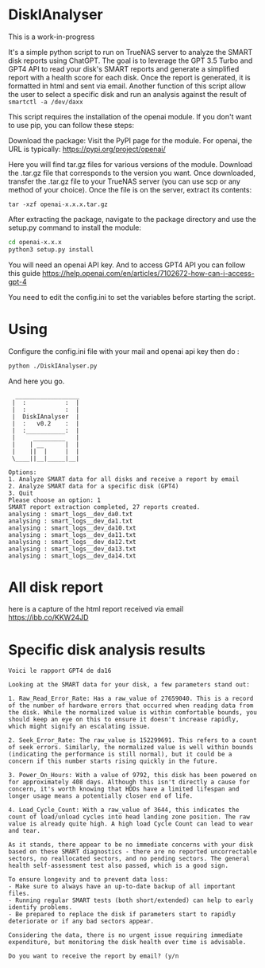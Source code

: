 # DiskIAnalyser

This is a work-in-progress

It's a simple python script to run on TrueNAS server to analyze the SMART disk reports using ChatGPT.
The goal is to leverage the GPT 3.5 Turbo and GPT4 API to read your disk's SMART reports and generate a simplified report with a health score for each disk. Once the report is generated, it is formatted in html and sent via email.
Another function of this script allow the user to select a specific disk and run an analysis against the result of ```smartctl -a /dev/daxx ```

This script requires the installation of the openai module. If you don't want to use pip, you can follow these steps:

Download the package:
Visit the PyPI page for the module. For openai, the URL is typically:
https://pypi.org/project/openai/

Here you will find tar.gz files for various versions of the module. Download the .tar.gz file that corresponds to the version you want.
Once downloaded, transfer the .tar.gz file to your TrueNAS server (you can use scp or any method of your choice). Once the file is on the server, extract its contents:

<code>tar -xzf openai-x.x.x.tar.gz</code>

After extracting the package, navigate to the package directory and use the setup.py command to install the module:
```bash
cd openai-x.x.x
python3 setup.py install
```
You will need an openai API key. And to access GPT4 API you can follow this guide https://help.openai.com/en/articles/7102672-how-can-i-access-gpt-4

You need to edit the config.ini to set the variables before starting the script.


# Using
Configure the config.ini file with your mail and openai api key then do :
```bash
python ./DiskIAnalyser.py
```
And here you go.

```
  __________________
 |  :           :  |
 |  :           :  |
 |  DiskIAnalyser  |
 |  :   v0.2    :  |
 |  :___________:  |
 |     _________   |
 |    | __      |  |
 |    ||  |     |  |
 \____||__|_____|__|

Options:
1. Analyze SMART data for all disks and receive a report by email
2. Analyze SMART data for a specific disk (GPT4)
3. Quit
Please choose an option: 1
SMART report extraction completed, 27 reports created.
analysing : smart_logs__dev_da0.txt
analysing : smart_logs__dev_da1.txt
analysing : smart_logs__dev_da10.txt
analysing : smart_logs__dev_da11.txt
analysing : smart_logs__dev_da12.txt
analysing : smart_logs__dev_da13.txt
analysing : smart_logs__dev_da14.txt

```

# All disk report
here is a capture of the html report received via email
https://ibb.co/KKW24JD

# Specific disk analysis results

```
Voici le rapport GPT4 de da16

Looking at the SMART data for your disk, a few parameters stand out:

1. Raw_Read_Error_Rate: Has a raw_value of 27659040. This is a record of the number of hardware errors that occurred when reading data from the disk. While the normalized value is within comfortable bounds, you should keep an eye on this to ensure it doesn't increase rapidly, which might signify an escalating issue.

2. Seek_Error_Rate: The raw_value is 152299691. This refers to a count of seek errors. Similarly, the normalized value is well within bounds (indicating the performance is still normal), but it could be a concern if this number starts rising quickly in the future.

3. Power_On_Hours: With a value of 9792, this disk has been powered on for approximately 408 days. Although this isn't directly a cause for concern, it's worth knowing that HDDs have a limited lifespan and longer usage means a potentially closer end of life.

4. Load_Cycle_Count: With a raw_value of 3644, this indicates the count of load/unload cycles into head landing zone position. The raw value is already quite high. A high load Cycle Count can lead to wear and tear.

As it stands, there appear to be no immediate concerns with your disk based on these SMART diagnostics - there are no reported uncorrectable sectors, no reallocated sectors, and no pending sectors. The general health self-assessment test also passed, which is a good sign.

To ensure longevity and to prevent data loss:
- Make sure to always have an up-to-date backup of all important files.
- Running regular SMART tests (both short/extended) can help to early identify problems.
- Be prepared to replace the disk if parameters start to rapidly deteriorate or if any bad sectors appear.

Considering the data, there is no urgent issue requiring immediate expenditure, but monitoring the disk health over time is advisable.

Do you want to receive the report by email? (y/n

```
